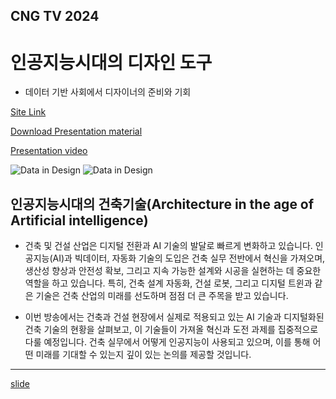 ## CNG TV 2024
# 인공지능시대의 디자인 도구
- 데이터 기반 사회에서 디자이너의 준비와 기회


[Site Link](https://foss4g.osgeo.kr/conference)

[Download Presentation material](https://namjulee.github.io/njs-lab-public/project/2024-cng-ai-design-talk/2024-cng-ai-design-talk.pdf)

[Presentation video]()

![Data in Design](https://namjulee.github.io/njs-lab-public/project/2024-cng-ai-design-talk/2024-cng-ai-design-talk-1.jpg)
![Data in Design](https://namjulee.github.io/njs-lab-public/project/2024-cng-ai-design-talk/2024-cng-ai-design-talk-2.jpg)

## 인공지능시대의 건축기술(Architecture in the age of Artificial intelligence)

* 건축 및 건설 산업은 디지털 전환과 AI 기술의 발달로 빠르게 변화하고 있습니다. 인공지능(AI)과 빅데이터, 자동화 기술의 도입은 건축 실무 전반에서 혁신을 가져오며, 생산성 향상과 안전성 확보, 그리고 지속 가능한 설계와 시공을 실현하는 데 중요한 역할을 하고 있습니다.
특히, 건축 설계 자동화, 건설 로봇, 그리고 디지털 트윈과 같은 기술은 건축 산업의 미래를 선도하며 점점 더 큰 주목을 받고 있습니다.

* 이번 방송에서는 건축과 건설 현장에서 실제로 적용되고 있는 AI 기술과 디지털화된 건축 기술의 현황을 살펴보고, 이 기술들이 가져올 혁신과 도전 과제를 집중적으로 다룰 예정입니다. 건축 실무에서 어떻게 인공지능이 사용되고 있으며, 이를 통해 어떤 미래를 기대할 수 있는지 깊이 있는 논의를 제공할 것입니다.



----
[slide](https://docs.google.com/presentation/d/1b-A22St6VNXTFvO-e2R10k7jYlJgiEUx)

